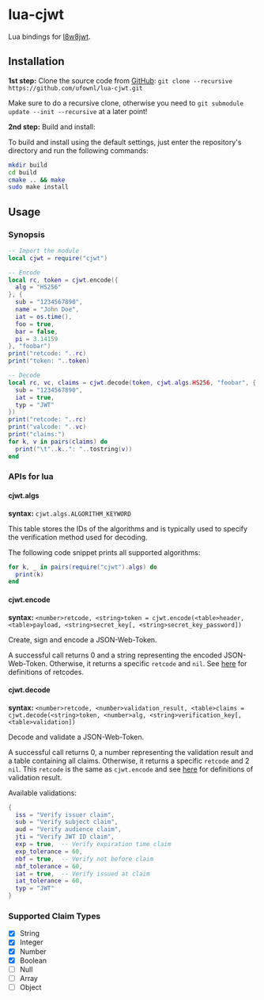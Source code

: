 # lua-cjwt

Lua bindings for [l8w8jwt](https://github.com/GlitchedPolygons/l8w8jwt).

## Installation

**1st step:** Clone the source code from [GitHub](https://github.com/ufownl/lua-cjwt.git): `git clone --recursive https://github.com/ufownl/lua-cjwt.git`

Make sure to do a recursive clone, otherwise you need to `git submodule update --init --recursive` at a later point!

**2nd step:** Build and install:

To build and install using the default settings, just enter the repository's directory and run the following commands:

```bash
mkdir build
cd build
cmake .. && make
sudo make install
```

## Usage

### Synopsis

```lua
-- Import the module
local cjwt = require("cjwt")

-- Encode
local rc, token = cjwt.encode({
  alg = "HS256"
}, {
  sub = "1234567890",
  name = "John Doe",
  iat = os.time(),
  foo = true,
  bar = false,
  pi = 3.14159
}, "foobar")
print("retcode: "..rc)
print("token: "..token)

-- Decode
local rc, vc, claims = cjwt.decode(token, cjwt.algs.HS256, "foobar", {
  sub = "1234567890",
  iat = true,
  typ = "JWT"
})
print("retcode: "..rc)
print("valcode: "..vc)
print("claims:")
for k, v in pairs(claims) do
  print("\t"..k..": "..tostring(v))
end
```

### APIs for lua

#### cjwt.algs

**syntax:** `cjwt.algs.ALGORITHM_KEYWORD`

This table stores the IDs of the algorithms and is typically used to specify the verification method used for decoding.

The following code snippet prints all supported algorithms:

```lua
for k, _ in pairs(require("cjwt").algs) do
  print(k)
end
```

#### cjwt.encode

**syntax:** `<number>retcode, <string>token = cjwt.encode(<table>header, <table>payload, <string>secret_key[, <string>secret_key_password])`

Create, sign and encode a JSON-Web-Token.

A successful call returns 0 and a string representing the encoded JSON-Web-Token. Otherwise, it returns a specific `retcode` and `nil`. See [here](https://github.com/GlitchedPolygons/l8w8jwt/blob/b24083d920c93a2f46f30d3d3d7a2663ac19ca09/include/l8w8jwt/retcodes.h#L33) for definitions of retcodes.

#### cjwt.decode

**syntax:** `<number>retcode, <number>validation_result, <table>claims = cjwt.decode(<string>token, <number>alg, <string>verification_key[, <table>validation])`

Decode and validate a JSON-Web-Token.

A successful call returns 0, a number representing the validation result and a table containing all claims. Otherwise, it returns a specific `retcode` and 2 `nil`. This `retcode` is the same as `cjwt.encode` and see [here](https://github.com/GlitchedPolygons/l8w8jwt/blob/b24083d920c93a2f46f30d3d3d7a2663ac19ca09/include/l8w8jwt/decode.h#L45) for definitions of validation result.

Available validations:

```lua
{
  iss = "Verify issuer claim",
  sub = "Verify subject claim",
  aud = "Verify audience claim",
  jti = "Verify JWT ID claim",
  exp = true,  -- Verify expiration time claim
  exp_tolerance = 60,
  nbf = true,  -- Verify not before claim
  nbf_tolerance = 60,
  iat = true,  -- Verify issued at claim
  iat_tolerance = 60,
  typ = "JWT"
}
```

### Supported Claim Types

- [x] String
- [x] Integer
- [x] Number
- [x] Boolean
- [ ] Null
- [ ] Array
- [ ] Object
